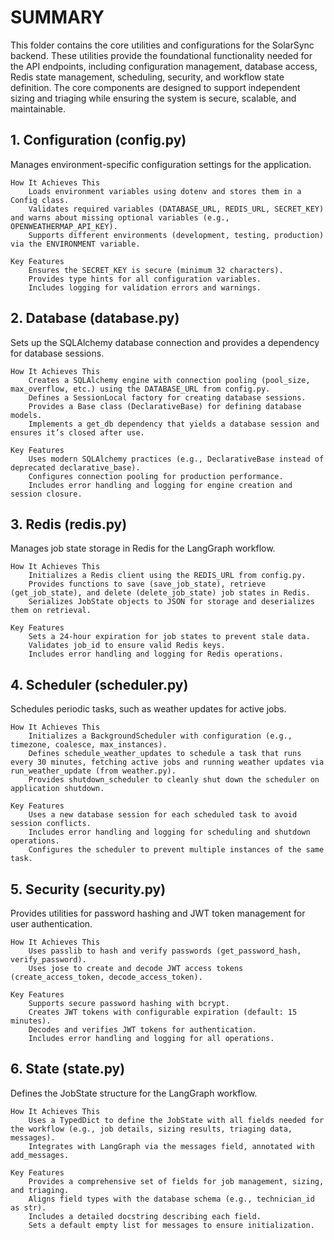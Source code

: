 # SUMMARY

This folder contains the core utilities and configurations for the SolarSync backend. These utilities provide the foundational functionality needed for the API endpoints, including configuration management, database access, Redis state management, scheduling, security, and workflow state definition. The core components are designed to support independent sizing and triaging while ensuring the system is secure, scalable, and maintainable.

## 1. Configuration (config.py)

Manages environment-specific configuration settings for the application.

    How It Achieves This
        Loads environment variables using dotenv and stores them in a Config class.
        Validates required variables (DATABASE_URL, REDIS_URL, SECRET_KEY) and warns about missing optional variables (e.g., OPENWEATHERMAP_API_KEY).
        Supports different environments (development, testing, production) via the ENVIRONMENT variable.

    Key Features
        Ensures the SECRET_KEY is secure (minimum 32 characters).
        Provides type hints for all configuration variables.
        Includes logging for validation errors and warnings.

## 2. Database (database.py)

Sets up the SQLAlchemy database connection and provides a dependency for database sessions.

    How It Achieves This
        Creates a SQLAlchemy engine with connection pooling (pool_size, max_overflow, etc.) using the DATABASE_URL from config.py.
        Defines a SessionLocal factory for creating database sessions.
        Provides a Base class (DeclarativeBase) for defining database models.
        Implements a get_db dependency that yields a database session and ensures it’s closed after use.

    Key Features
        Uses modern SQLAlchemy practices (e.g., DeclarativeBase instead of deprecated declarative_base).
        Configures connection pooling for production performance.
        Includes error handling and logging for engine creation and session closure.

## 3. Redis (redis.py)

Manages job state storage in Redis for the LangGraph workflow.

    How It Achieves This
        Initializes a Redis client using the REDIS_URL from config.py.
        Provides functions to save (save_job_state), retrieve (get_job_state), and delete (delete_job_state) job states in Redis.
        Serializes JobState objects to JSON for storage and deserializes them on retrieval.

    Key Features
        Sets a 24-hour expiration for job states to prevent stale data.
        Validates job_id to ensure valid Redis keys.
        Includes error handling and logging for Redis operations.

## 4. Scheduler (scheduler.py)

Schedules periodic tasks, such as weather updates for active jobs.

    How It Achieves This
        Initializes a BackgroundScheduler with configuration (e.g., timezone, coalesce, max_instances).
        Defines schedule_weather_updates to schedule a task that runs every 30 minutes, fetching active jobs and running weather updates via run_weather_update (from weather.py).
        Provides shutdown_scheduler to cleanly shut down the scheduler on application shutdown.

    Key Features
        Uses a new database session for each scheduled task to avoid session conflicts.
        Includes error handling and logging for scheduling and shutdown operations.
        Configures the scheduler to prevent multiple instances of the same task.

## 5. Security (security.py)

Provides utilities for password hashing and JWT token management for user authentication.

    How It Achieves This
        Uses passlib to hash and verify passwords (get_password_hash, verify_password).
        Uses jose to create and decode JWT access tokens (create_access_token, decode_access_token).

    Key Features
        Supports secure password hashing with bcrypt.
        Creates JWT tokens with configurable expiration (default: 15 minutes).
        Decodes and verifies JWT tokens for authentication.
        Includes error handling and logging for all operations.

## 6. State (state.py)

Defines the JobState structure for the LangGraph workflow.

    How It Achieves This
        Uses a TypedDict to define the JobState with all fields needed for the workflow (e.g., job details, sizing results, triaging data, messages).
        Integrates with LangGraph via the messages field, annotated with add_messages.

    Key Features
        Provides a comprehensive set of fields for job management, sizing, and triaging.
        Aligns field types with the database schema (e.g., technician_id as str).
        Includes a detailed docstring describing each field.
        Sets a default empty list for messages to ensure initialization.
        